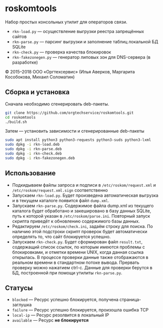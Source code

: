 # roskomtools
Набор простых консольных утилит для операторов связи.

* ``rkn-load.py`` — осуществление выгрузки реестра запрещённых сайтов
* ``rkn-parse.py`` — парсинг выгрузки и заполнение таблиц локальной БД SQLite
* ``rkn-check.py`` — проверка качества блокировок
* ``rkn-fakezonegen.py`` — генератор липовых зон для DNS-сервера (в разработке)

© 2015–2018 ООО «Оргтехсервис» (Илья Аверков, Маргарита Кособокова, Михаил Соломатин)

## Сборка и установка

Сначала необходимо сгенерировать deb-пакеты.

```bash
git clone https://github.com/orgtechservice/roskomtools.git
cd roskomtools
./build.sh
```

Затем — установить зависимости и сгенерированные deb-пакеты

```bash
sudo apt install python3 python3-requests python3-suds python3-lxml
sudo dpkg -i rkn-load.deb
sudo dpkg -i rkn-parse.deb
sudo dpkg -i rkn-check.deb
sudo dpkg -i rkn-fakezonegen.deb
```

## Использование

* Подкидываем файлы запроса и подписи в ``/etc/roskom/request.xml`` и ``/etc/roskom/request.xml.sign`` соответственно
* Запускаем ``rkn-load.py``. Будет произведена автоматическая выгрузка и в текущем каталоге появится файл ``dump.xml``.
* Запускаем ``rkn-parse.py``. Содержимое файла dump.xml из текущего каталога будет обработано и закешировано в базу данных SQLite, путь к которой указан в ``/etc/roskom/parse.ini``. Повторный запуск скрипта приведёт к обновлению содержимого базы данных.
* Редактируем ``/etc/roskom/check.ini``, задаём строку для поиска. По наличию этой подстроки скрипт проверок будет автоматически определять то, что сайт блокируется успешно.
* Запускаем ``rkn-check.py``. Будет сформирован файл ``result.txt``, содержащий список ссылок, по которым имеются проблемы с блокировками, и отметки времени UNIX, когда данная ссылка открылась. В процессе проверки данные также отображаются в реальном времени в стандартном потоке вывода. Прервать проверку можно нажатием ctrl-c. Данные для проверки берутся в БД, построенной при помощи утилиты ``rkn-parse.py``.

## Статусы

* ``blocked`` — Ресурс успешно блокируется, получена страница-заглушка
* ``failure`` — Ресурс успешно блокируется, произошла ошибка TCP
* ``local-ip`` — Ресурс резолвится в локальный IP
* ``available`` — Ресурс **не блокируется**

